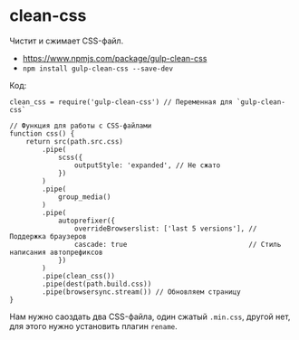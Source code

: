 # clean-css
Чистит и сжимает CSS-файл.

- https://www.npmjs.com/package/gulp-clean-css
- `npm install gulp-clean-css --save-dev`

Код:

    clean_css = require('gulp-clean-css') // Переменная для `gulp-clean-css`

    // Функция для работы с CSS-файлами
    function css() {
        return src(path.src.css)
            .pipe(
                scss({
                    outputStyle: 'expanded', // Не сжато
                })
            )
            .pipe(
                group_media()
            )
            .pipe(
                autoprefixer({
                    overrideBrowserslist: ['last 5 versions'], // Поддержка браузеров
                    cascade: true                              // Стиль написания автопрефиксов
                })
            )
            .pipe(clean_css())
            .pipe(dest(path.build.css))
            .pipe(browsersync.stream()) // Обновляем страницу
    }

Нам нужно саоздать два CSS-файла, один сжатый `.min.css`, другой нет, для этого нужно установить плагин `rename`.